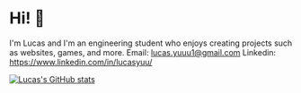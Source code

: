 # Hi! 👋

I'm Lucas and I'm an engineering student who enjoys creating projects such as websites, games, and more. 
Email: lucas.yuuu1@gmail.com
Linkedin: https://www.linkedin.com/in/lucasyuu/


[![Lucas's GitHub stats](https://github-readme-stats.vercel.app/api?username=loafisgood&show_icons=true&theme=dracula)](https://github.com/loafisgood/github-readme-stats)
